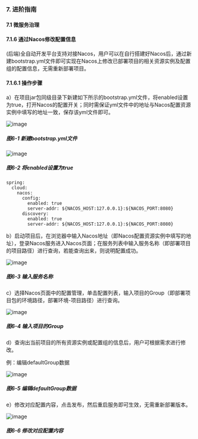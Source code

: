 ### 7. 进阶指南

#### 7.1 微服务治理

#### 7.1.6 通过Nacos修改配置信息

(后端)全自动开发平台支持对接Nacos，用户可以在自行搭建好Nacos后，通过新建bootstrap.yml文件即可实现在Nacos上修改已部署项目的相关资源实例及配置组的配置信息，无需重新部署项目。

#### 7.1.6.1 操作步骤

a）在项目jar包同级目录下新建如下所示的bootstrap.yml文件，将enabled设置为true，打开Nacos的配置开关；同时需保证yml文件中的地址与Nacos配置资源实例中填写的地址一致，保存该yml文件即可。

![image](https://user-images.githubusercontent.com/79617492/210977578-a3ce7eac-22d5-4546-8d23-8a98e659b082.png)

##### 图6-1 新建bootstrap.yml文件

![image](https://user-images.githubusercontent.com/79617492/210977589-67f782e3-6609-4838-ba8a-fb3d7796f261.png)

##### 图6-2 将enabled设置为true


```
spring:
  cloud:
    nacos:
      config:
        enabled: true
        server-addr: ${NACOS_HOST:127.0.0.1}:${NACOS_PORT:8080}
      discovery:
        enabled: true
        server-addr: ${NACOS_HOST:127.0.0.1}:${NACOS_PORT:8080}
```

b）启动项目后，在浏览器中输入Nacos地址（即Nacos配置资源实例中填写的地址），登录Nacos服务进入Nacos页面；在服务列表中输入服务名称（即部署项目的项目路径）进行查询，若能查询出来，则说明配置成功。

![image](https://user-images.githubusercontent.com/79617492/210977616-ca35858f-5de5-4c78-b8c8-6230767354c2.png)

##### 图6-3 输入服务名称

c）选择Nacos页面中的配置管理，单击配置列表，输入项目的Group（即部署项目包的环境路径，部署环境-项目路径）进行查询。

![image](https://user-images.githubusercontent.com/79617492/210977629-8d7fc471-9e78-48ee-9ca3-f6a5c065fb10.png)

##### 图6-4 输入项目的Group

d）查询出当前项目的所有资源实例或配置组的信息后，用户可根据需求进行修改。

例：编辑defaultGroup数据

![image](https://user-images.githubusercontent.com/79617492/210977650-0104ce39-2143-46e1-b578-94a073eadc73.png)

##### 图6-5 编辑defaultGroup数据

e）修改对应配置内容，点击发布，然后重启服务即可生效，无需重新部署版本。

![image](https://user-images.githubusercontent.com/79617492/210977658-9354a601-6b04-468f-ba9c-1d6c0a7f6ae5.png)

##### 图6-6 修改对应配置内容
